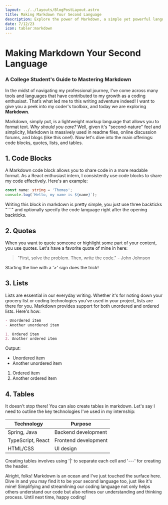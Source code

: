 ```yaml
---
layout: ../../layouts/BlogPostLayout.astro
title: Making Markdown Your Second Language
description: Explore the power of Markdown, a simple yet powerful language that can make your life easier. We'll go through its basics, best practices, and how to use it effectively.
date: 7/12/23
icon: tabler:markdown
---
```

# Making Markdown Your Second Language 
### A College Student's Guide to Mastering Markdown 

In the midst of navigating my professional journey, I've come across many tools and languages that have contributed to my growth as a coding enthusiast. That’s what led me to this writing adventure indeed! I want to give you a peek into my coder's toolbox, and today we are exploring **Markdown**. 

Markdown, simply put, is a lightweight markup language that allows you to format text. _Why should you care?_ Well, given it's "second-nature" feel and simplicity, Markdown is massively used in readme files, online discussion forums, and blogs (like this one!). Now let's dive into the main offerings: code blocks, quotes, lists, and tables.

## 1. Code Blocks

A Markdown code block allows you to share code in a more readable format. As a React enthusiast intern, I consistently use code blocks to share my code effectively. Here's an example:

```ts
const name: string = 'Thomas';
console.log(`Hello, my name is ${name}`);
``` 

Writing this block in markdown is pretty simple, you just use three backticks "```" and optionally specify the code language right after the opening backticks.

## 2. Quotes

When you want to quote someone or highlight some part of your content, you use quotes. Let's have a favorite quote of mine in here:

> "First, solve the problem. Then, write the code." - John Johnson

Starting the line with a '>' sign does the trick!

## 3. Lists

Lists are essential in our everyday writing. Whether it's for noting down your grocery list or coding technologies you've used in your project, lists are there for you. Markdown provides support for both unordered and ordered lists. Here's how:

```markdown
- Unordered item 
- Another unordered item

1. Ordered item
2. Another ordered item
```

Output:
- Unordered item 
- Another unordered item

1. Ordered item
2. Another ordered item

## 4. Tables

It doesn't stop there! You can also create tables in markdown. Let's say I need to outline the key technologies I've used in my internship:

| Technology | Purpose |
| --- | --- |
| Spring, Java | Backend development |
| TypeScript, React | Frontend development |
| HTML/CSS | UI design |

Creating tables involves using '|' to separate each cell and '---' for creating the header.

Alright, folks! Markdown is an ocean and I've just touched the surface here. Dive in and you may find it to be your second language too, just like it's mine! Simplifying and streamlining our coding language not only helps others understand our code but also refines our understanding and thinking process. Until next time, happy coding!
